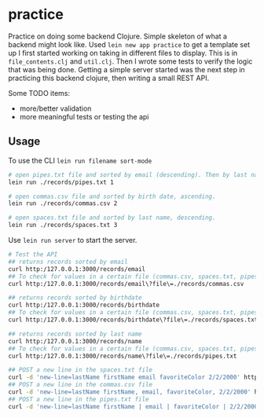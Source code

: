 # practice

Practice on doing some backend Clojure. Simple skeleton of what a backend might look like.
Used `lein new app practice` to get a template set up
I first started working on taking in different files to display. This is in `file_contents.clj` and `util.clj`.
Then I wrote some tests to verify the logic that was being done.
Getting a simple server started was the next step in practicing this backend clojure, then writing a small REST API.

Some TODO items:
- more/better validation
- more meaningful tests or testing the api


## Usage

To use the CLI `lein run filename sort-mode`

```sh
# open pipes.txt file and sorted by email (descending). Then by last name ascending.
lein run ./records/pipes.txt 1

# open commas.csv file and sorted by birth date, ascending.
lein run ./records/commas.csv 2

# open spaces.txt file and sorted by last name, descending.
lein run ./records/spaces.txt 3
```


Use `lein run server` to start the server.

```sh
# Test the API
## returns records sorted by email
curl http:/127.0.0.1:3000/records/email
## To check for values in a certain file (commas.csv, spaces.txt, pipes.txt)
curl http:/127.0.0.1:3000/records/email\?file\=./records/commas.csv

## returns records sorted by birthdate
curl http:/127.0.0.1:3000/records/birthdate
## To check for values in a certain file (commas.csv, spaces.txt, pipes.txt)
curl http:/127.0.0.1:3000/records/birthdate\?file\=./records/spaces.txt

## returns records sorted by last name
curl http:/127.0.0.1:3000/records/name
## To check for values in a certain file (commas.csv, spaces.txt, pipes.txt)
curl http:/127.0.0.1:3000/records/name\?file\=./records/pipes.txt

## POST a new line in the spaces.txt file
curl -d 'new-line=lastName firstName email favoriteColor 2/2/2000' http:/127.0.0.1:3000/records
## POST a new line in the commas.csv file
curl -d 'new-line=lastName firstName, email, favoriteColor, 2/2/2000' http:/127.0.0.1:3000/records
## POST a new line in the pipes.txt file
curl -d 'new-line=lastName firstName | email | favoriteColor | 2/2/2000' http:/127.0.0.1:3000/records
```
